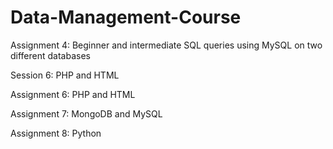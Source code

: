 # Data-Management-Course

Assignment 4: Beginner and intermediate SQL queries using MySQL on two different databases

Session 6: PHP and HTML

Assignment 6: PHP and HTML

Assignment 7: MongoDB and MySQL

Assignment 8: Python

